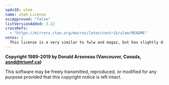 ```yaml
---
spdxID: ulem
name: ulem License
osiApproved: "false"
listVersionAdded: 3.22
crossRefs: 
  - "https://mirrors.ctan.org/macros/latex/contrib/ulem/README"
notes: |
  This license is a very similar to fwlw and magaz, but has slightly different obligations.
---
```


**Copyright 1989-2019 by Donald Arseneau (Vancouver, Canada, asnd@triumf.ca)**

This software may be freely transmitted, reproduced, or modified for any purpose provided that this copyright notice is left intact.
